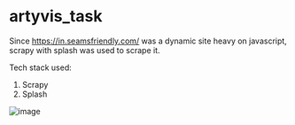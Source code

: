# artyvis_task

Since https://in.seamsfriendly.com/ was a dynamic site heavy on javascript, scrapy with splash was used to scrape it.

Tech stack used:
1. Scrapy
2. Splash

![image](https://user-images.githubusercontent.com/74790729/159967125-8a573bee-70ee-48f0-8a7d-0b79738bca22.png)
